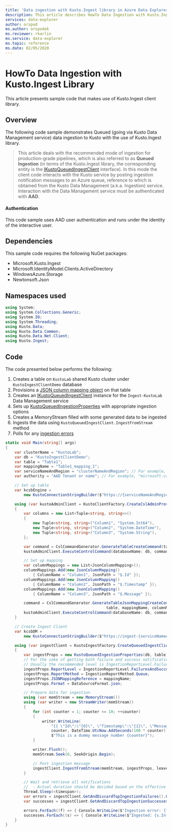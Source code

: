 ```yaml
---
title: 'Data ingestion with Kusto.Ingest library in Azure Data Explorer'
description: This article describes HowTo Data Ingestion with Kusto.Ingest Library in Azure Data Explorer.
services: data-explorer
author: orspod
ms.author: orspodek
ms.reviewer: rkarlin
ms.service: data-explorer
ms.topic: reference
ms.date: 02/05/2020
---
```

# HowTo Data Ingestion with Kusto.Ingest Library
This article presents sample code that makes use of Kusto.Ingest client library.

## Overview
The following code sample demonstrates Queued (going via Kusto Data Management service) data ingestion to Kusto with the use of Kusto.Ingest library.

> This article deals with the recommended mode of ingestion for production-grade pipelines, which is also referred to as **Queued Ingestion** (in terms of the Kusto.Ingest library, the corresponding entity is the [IKustoQueuedIngestClient](kusto-ingest-client-reference.md#interface-ikustoqueuedingestclient) interface). In this mode the client code interacts with the Kusto service by posting ingestion notification messages to an Azure queue, reference to which is obtained from the Kusto Data Management (a.k.a. Ingestion) service. Interaction with the Data Management service must be authenticated with **AAD**.

#### Authentication
This code sample uses AAD user authentication and runs under the identity of the interactive user.

## Dependencies
This sample code requires the following NuGet packages:
* Microsoft.Kusto.Ingest
* Microsoft.IdentityModel.Clients.ActiveDirectory
* WindowsAzure.Storage
* Newtonsoft.Json

## Namespaces used
```csharp
using System;
using System.Collections.Generic;
using System.IO;
using System.Threading;
using Kusto.Data;
using Kusto.Data.Common;
using Kusto.Data.Net.Client;
using Kusto.Ingest;
```

## Code
The code presented below performs the following:
1. Creates a table on `KustoLab` shared Kusto cluster under `KustoIngestClientDemo` database
2. Provisions a [JSON column mapping object](../../management/create-ingestion-mapping-command.md) on that table
3. Creates an [IKustoQueuedIngestClient](kusto-ingest-client-reference.md#interface-ikustoqueuedingestclient) instance for the `Ingest-KustoLab` Data Management service
4. Sets up [KustoQueuedIngestionProperties](kusto-ingest-client-reference.md#class-kustoqueuedingestionproperties) with appropriate ingestion options
5. Creates a MemoryStream filled with some generated data to be ingested
6. Ingests the data using `KustoQueuedIngestClient.IngestFromStream` method
7. Polls for any [ingestion errors](kusto-ingest-client-status.md#tracking-ingestion-status-kustoqueuedingestclient)

```csharp
static void Main(string[] args)
{
    var clusterName = "KustoLab";
    var db = "KustoIngestClientDemo";
    var table = "Table1";
    var mappingName = "Table1_mapping_1";
    var serviceNameAndRegion = "clusterNameAndRegion"; // For example, "mycluster.westus"
    var authority = "AAD Tenant or name"; // For example, "microsoft.com"

    // Set up table
    var kcsbEngine =
        new KustoConnectionStringBuilder($"https://{serviceNameAndRegion}.kusto.windows.net").WithAadUserPromptAuthentication(authority: $"{authority}");

    using (var kustoAdminClient = KustoClientFactory.CreateCslAdminProvider(kcsbEngine))
    {
        var columns = new List<Tuple<string, string>>()
        {
            new Tuple<string, string>("Column1", "System.Int64"),
            new Tuple<string, string>("Column2", "System.DateTime"),
            new Tuple<string, string>("Column3", "System.String"),
        };

        var command = CslCommandGenerator.GenerateTableCreateCommand(table, columns);
        kustoAdminClient.ExecuteControlCommand(databaseName: db, command: command);

        // Set up mapping
        var columnMappings = new List<JsonColumnMapping>();
        columnMappings.Add(new JsonColumnMapping()
            { ColumnName = "Column1", JsonPath = "$.Id" });
        columnMappings.Add(new JsonColumnMapping()
            { ColumnName = "Column2", JsonPath = "$.Timestamp" });
        columnMappings.Add(new JsonColumnMapping()
            { ColumnName = "Column3", JsonPath = "$.Message" });

        command = CslCommandGenerator.GenerateTableJsonMappingCreateCommand(
                                            table, mappingName, columnMappings);
        kustoAdminClient.ExecuteControlCommand(databaseName: db, command: command);
    }

    // Create Ingest Client
    var kcsbDM =
        new KustoConnectionStringBuilder($"https://ingest-{serviceNameAndRegion}.kusto.windows.net").WithAadUserPromptAuthentication(authority: $"{authority}");

    using (var ingestClient = KustoIngestFactory.CreateQueuedIngestClient(kcsbDM))
    {
        var ingestProps = new KustoQueuedIngestionProperties(db, table);
        // For the sake of getting both failure and success notifications we set this to IngestionReportLevel.FailuresAndSuccesses
        // Usually the recommended level is IngestionReportLevel.FailuresOnly
        ingestProps.ReportLevel = IngestionReportLevel.FailuresAndSuccesses;
        ingestProps.ReportMethod = IngestionReportMethod.Queue;
        ingestProps.JSONMappingReference = mappingName;
        ingestProps.Format = DataSourceFormat.json;

        // Prepare data for ingestion
        using (var memStream = new MemoryStream())
        using (var writer = new StreamWriter(memStream))
        {
            for (int counter = 1; counter <= 10; ++counter)
            {
                writer.WriteLine(
                    "{{ \"Id\":\"{0}\", \"Timestamp\":\"{1}\", \"Message\":\"{2}\" }}",
                    counter, DateTime.UtcNow.AddSeconds(100 * counter),
                    $"This is a dummy message number {counter}");
            }

            writer.Flush();
            memStream.Seek(0, SeekOrigin.Begin);

            // Post ingestion message
            ingestClient.IngestFromStream(memStream, ingestProps, leaveOpen: true);
        }

        // Wait and retrieve all notifications
        //  - Actual duration should be decided based on the effective Ingestion Batching Policy set on the table/database
        Thread.Sleep(<timespan>);
        var errors = ingestClient.GetAndDiscardTopIngestionFailures().GetAwaiter().GetResult();
        var successes = ingestClient.GetAndDiscardTopIngestionSuccesses().GetAwaiter().GetResult();

        errors.ForEach((f) => { Console.WriteLine($"Ingestion error: {f.Info.Details}"); });
        successes.ForEach((s) => { Console.WriteLine($"Ingested: {s.Info.IngestionSourcePath}"); });
    }
}
```